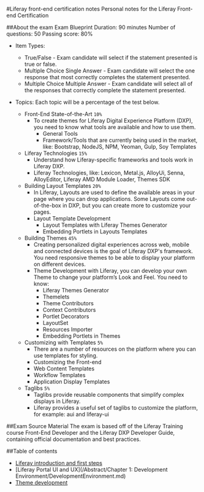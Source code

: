 #Liferay front-end certification notes
Personal notes for the Liferay Front-end Certification

##About the exam
Exam Blueprint
Duration: 90 minutes
Number of questions: 50
Passing score: 80%

- Item Types:
    - True/False - Exam candidate will select if the statement presented
    is true or false.
    - Multiple Choice Single Answer - Exam candidate will select the one
    response that most correctly completes the statement presented.
    - Multiple Choice Multiple Answer - Exam candidate will select all of the
    responses that correctly complete the statement presented.

- Topics: Each topic will be a percentage of the test below.
    - Front-End State-of-the-Art `10%`
        - To create themes for Liferay Digital Experience Platform (DXP), you need to know what tools are available and how to use them.
            - General Tools
            - Framework/Tools that are currently being used in the market,
            like: Bootstrap, NodeJS, NPM, Yeoman, Gulp, Soy Templates
    - Liferay Technologies `15%`
        - Understand how Liferay-specific frameworks and tools work in
        Liferay DXP.
        - Liferay Technologies, like: Lexicon, Metal.js, AlloyUi, Senna,
        AlloyEditor, Liferay AMD Module Loader, Themes SDK
    - Building Layout Templates `20%`
        - In Liferay, Layouts are used to define the available areas in your
        page where you can drop applications. Some Layouts come out-of-the-box
        in DXP, but you can create more to customize your pages.
        - Layout Template Development
            - Layout Templates with Liferay Themes Generator
            - Embedding Portlets in Layouts Templates
    - Building Themes `45%`
        - Creating personalized digital experiences across web, mobile and
        connected devices is the goal of Liferay DXP's framework. You need
        responsive themes to be able to display your platform on different
        devices.
        - Theme Development	with Liferay, you can develop your own Theme to
        change your platform’s Look and Feel. You need to know:
            - Liferay Themes Generator
            - Themelets
            - Theme Contributors
            - Context Contributors
            - Portlet Decorators
            - LayoutSet
            - Resources Importer
            - Embedding Portlets in Themes
    - Customizing with Templates `5%`
        - There are a number of resources on the platform where you can
        use templates for styling.
        - Customizing the Front-end
        - Web Content Templates
        - Workflow Templates
        - Application Display Templates
    - Taglibs `5%`
        - Taglibs provide reusable components that simplify complex
        displays in Liferay.
        - Liferay provides a useful set of taglibs to customize the
        platform, for example: aui and liferay-ui

##Exam Source Material
The exam is based off of the Liferay Training course Front-End Developer and
the Liferay DXP Developer Guide, containing official documentation and
best practices.

##Table of contents
* [Liferay introduction and first steps](pineladsn/liferay-front-end-certification-notes/tree/master/Abstract/Chapter%201:%20Development%20Environment/DevelopmentEnvironment.md)
* [Liferay Portal UI and UX](/Abstract/Chapter 1: Development Environment/DevelopmentEnvironment.md)
* [Theme development](#theme-development)